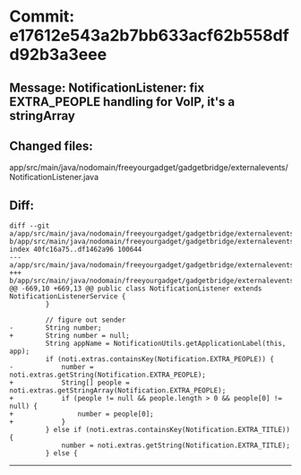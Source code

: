 # Commit: e17612e543a2b7bb633acf62b558dfd92b3a3eee
## Message: NotificationListener: fix EXTRA_PEOPLE handling for VoIP, it's a stringArray
## Changed files:
app/src/main/java/nodomain/freeyourgadget/gadgetbridge/externalevents/NotificationListener.java

## Diff:
```
diff --git a/app/src/main/java/nodomain/freeyourgadget/gadgetbridge/externalevents/NotificationListener.java b/app/src/main/java/nodomain/freeyourgadget/gadgetbridge/externalevents/NotificationListener.java
index 40fc16a75..df1462a96 100644
--- a/app/src/main/java/nodomain/freeyourgadget/gadgetbridge/externalevents/NotificationListener.java
+++ b/app/src/main/java/nodomain/freeyourgadget/gadgetbridge/externalevents/NotificationListener.java
@@ -669,10 +669,13 @@ public class NotificationListener extends NotificationListenerService {
         }
 
         // figure out sender
-        String number;
+        String number = null;
         String appName = NotificationUtils.getApplicationLabel(this, app);
         if (noti.extras.containsKey(Notification.EXTRA_PEOPLE)) {
-            number = noti.extras.getString(Notification.EXTRA_PEOPLE);
+            String[] people = noti.extras.getStringArray(Notification.EXTRA_PEOPLE);
+            if (people != null && people.length > 0 && people[0] != null) {
+                number = people[0];
+            }
         } else if (noti.extras.containsKey(Notification.EXTRA_TITLE)) {
             number = noti.extras.getString(Notification.EXTRA_TITLE);
         } else {
```
-----------------------------------
